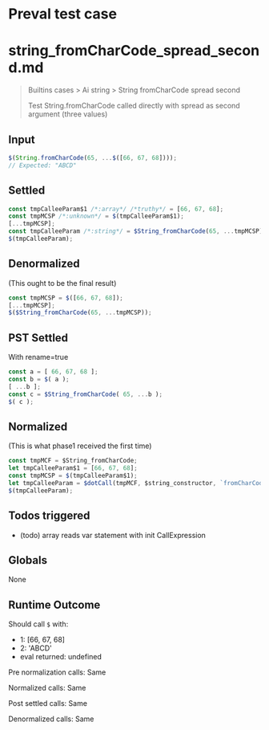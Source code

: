 # Preval test case

# string_fromCharCode_spread_second.md

> Builtins cases > Ai string > String fromCharCode spread second
>
> Test String.fromCharCode called directly with spread as second argument (three values)

## Input

`````js filename=intro
$(String.fromCharCode(65, ...$([66, 67, 68])));
// Expected: "ABCD"
`````


## Settled


`````js filename=intro
const tmpCalleeParam$1 /*:array*/ /*truthy*/ = [66, 67, 68];
const tmpMCSP /*:unknown*/ = $(tmpCalleeParam$1);
[...tmpMCSP];
const tmpCalleeParam /*:string*/ = $String_fromCharCode(65, ...tmpMCSP);
$(tmpCalleeParam);
`````


## Denormalized
(This ought to be the final result)

`````js filename=intro
const tmpMCSP = $([66, 67, 68]);
[...tmpMCSP];
$($String_fromCharCode(65, ...tmpMCSP));
`````


## PST Settled
With rename=true

`````js filename=intro
const a = [ 66, 67, 68 ];
const b = $( a );
[ ...b ];
const c = $String_fromCharCode( 65, ...b );
$( c );
`````


## Normalized
(This is what phase1 received the first time)

`````js filename=intro
const tmpMCF = $String_fromCharCode;
let tmpCalleeParam$1 = [66, 67, 68];
const tmpMCSP = $(tmpCalleeParam$1);
let tmpCalleeParam = $dotCall(tmpMCF, $string_constructor, `fromCharCode`, 65, ...tmpMCSP);
$(tmpCalleeParam);
`````


## Todos triggered


- (todo) array reads var statement with init CallExpression


## Globals


None


## Runtime Outcome


Should call `$` with:
 - 1: [66, 67, 68]
 - 2: 'ABCD'
 - eval returned: undefined

Pre normalization calls: Same

Normalized calls: Same

Post settled calls: Same

Denormalized calls: Same
